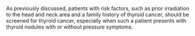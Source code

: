 As previously discussed, patients with risk factors, such as prior irradiation to the head and neck area and a family history of thyroid cancer, should be screened for thyroid cancer, especially when such a patient presents with thyroid nodules with or without pressure symptoms.
